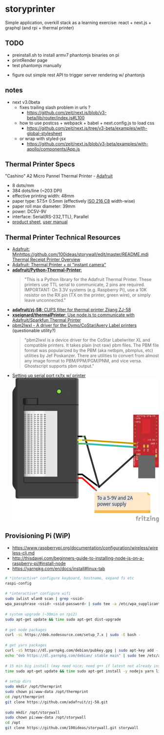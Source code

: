 storyprinter
============
Simple application, overkill stack as a learning exercise: react + next.js + graphql (and rpi + thermal printer)

TODO
----
+ preinstall.sh to install armv7 phantomjs binaries on pi
+ printRender page
+ test phantomjs manually
- figure out simple rest API to trigger server rendering w/ phantonjs

notes
-----
- next v3.0beta
  - fixes trailing slash problem in urls ?
    - https://github.com/zeit/next.js/blob/v3-beta/lib/router/index.js#L100
  - how to use postcss + webpack + babel + next.config.js to load css
    - https://github.com/zeit/next.js/tree/v3-beta/examples/with-global-stylesheet
  - or wrap with styled-jsx
    - https://github.com/zeit/next.js/blob/v3-beta/examples/with-apollo/components/App.js


Thermal Printer Specs
---------------------
"Cashino" A2 Micro Pannel Thermal Printer -  [Adafruit](https://learn.adafruit.com/mini-thermal-receipt-printer?view=all)
- 8 dots/mm
- 384 dots/line (~203 DPI)
- effective printing width: 48mm
- paper type: 57.5± 0.5mm (effectively [ISO 216 C8](https://en.wikipedia.org/wiki/ISO_216#Dimensions_of_A.2C_B_and_C_Series) width-wise)
- paper roll max diameter: 39mm
- power: DC5V-9V
- interface: Serial(RS-232,TTL), Parallel
- [product sheet](http://www.adafruit.com/datasheets/cashino%20thermal%20printer%20a2.pdf), [user manual](https://cdn-shop.adafruit.com/datasheets/CSN-A2+User+Manual.pdf)


Thermal Printer Technical Resources
-----------------------------------
- [Adafruit: Minhttps://github.com/100ideas/storywall/edit/master/README.mdi Thermal Receipt Printer Overview](https://learn.adafruit.com/mini-thermal-receipt-printer?view=all)
- [Adafruit: Thermal Printer + pi "instant camera"](https://learn.adafruit.com/instant-camera-using-raspberry-pi-and-thermal-printer?view=all)
- [**adafruit/Python-Thermal-Printer**: ](https://github.com/adafruit/Python-Thermal-Printer)
  > "This is a Python library for the Adafruit Thermal Printer. These printers use TTL serial to communicate, 2 pins are required. IMPORTANT: On 3.3V systems (e.g. Raspberry Pi), use a 10K resistor on the RX pin (TX on the printer, green wire), or simply leave unconnected."
- [**adafruit/zj-58**: CUPS filter for thermal printer Zjiang ZJ-58](https://github.com/adafruit/zj-58)
- [**xseignard/thermalPrinter**: Use node.js to communicate with Adafruit/Sparkfun Thermal Printer](https://github.com/xseignard/thermalPrinter)
- [pbm2lwxl - A driver for the Dymo/CoStar/Avery Label printers](http://web.archive.org/web/20101021114259/http://www.freelabs.com/~whitis/software/pbm2lwxl/) (questionable utility?)
  > "pbm2lwxl is a device driver for the CoStar Labelwriter XL and compatible printers. It takes plain (not raw) pbm files. The PBM file format was popularized by the PBM (aka netbpm, pbmplus, etc) utilities by Jef Poskanzer. There are utilities to convert from almost any image format to PBM/PPM/PGM/PNM, and vice versa. Ghostscript supports pbm output."
- [Setting up serial port rx/tx w/ printer](https://electronicfields.wordpress.com/2011/09/29/thermal-printer-dot-net/)
  ![](./static/xseignard-thermalPrinter-wiring-diagram.png)

Provisioning Pi (WiP)
---------------------
- https://www.raspberrypi.org/documentation/configuration/wireless/wireless-cli.md
- http://thisdavej.com/beginners-guide-to-installing-node-js-on-a-raspberry-pi/#install-node
- https://yarnpkg.com/en/docs/install#linux-tab

```bash
# *interactive* configure keyboard, hostname, expand fs etc
raspi-config

# *interactive* configure wifi
sudo iwlist wlan0 scan | grep <ssid>
wpa_passphrase <ssid> <ssid-password> | sudo tee -a /etc/wpa_supplicant/wpa_supplicant.conf > /dev/null

# system upgrade (~30min on rpi2)
sudo apt-get update && time sudo apt-get dist-upgrade

# get node packages
curl -sL https://deb.nodesource.com/setup_7.x | sudo -E bash -

# get yarn packages
curl -sS https://dl.yarnpkg.com/debian/pubkey.gpg | sudo apt-key add -
echo "deb https://dl.yarnpkg.com/debian/ stable main" | sudo tee /etc/apt/sources.list.d/yarn.list

# 15 min big install (may need nice; need g++ if latest not already installed)
time sudo apt-get update && time sudo apt-get install -y nodejs yarn libcups2-dev libcupsimage2-dev cups cups-client

# setup dirs
sudo mkdir /opt/thermprint
sudo chown pi:www-data /opt/thermprint
cd /opt/thermprint
git clone https://github.com/adafruit/zj-58.git

sudo mkdir /opt/storywall
sudo chown pi:www-data /opt/storywall
cd /opt
git clone https://github.com/100ideas/storywall.git storywall
```
